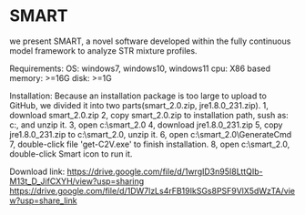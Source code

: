 # SMART
we present SMART, a novel software developed within the fully continuous model framework to analyze STR mixture profiles.

Requirements:
OS: windows7, windows10, windows11
cpu: X86 based
memory: >=16G
disk: >=1G

Installation:
Because an installation package is too large to upload to GitHub, we divided it into two parts(smart_2.0.zip, jre1.8.0_231.zip).
1, download smart_2.0.zip
2, copy smart_2.0.zip to installation path, sush as: c:\, and unzip it.
3, open c:\smart_2.0
4, download jre1.8.0_231.zip
5, copy jre1.8.0_231.zip to c:\smart_2.0\, unzip it.
6, open c:\smart_2.0\GenerateCmd\
7, double-click file 'get-C2V.exe' to finish installation.
8, open c:\smart_2.0, double-click Smart icon to run it.



Download link:
https://drive.google.com/file/d/1wrgID3n95I8LttQIb-M13t_D_JifCXYH/view?usp=sharing
https://drive.google.com/file/d/1DW7lzLs4rFB19IkSGs8PSF9VlX5dWzTA/view?usp=share_link
